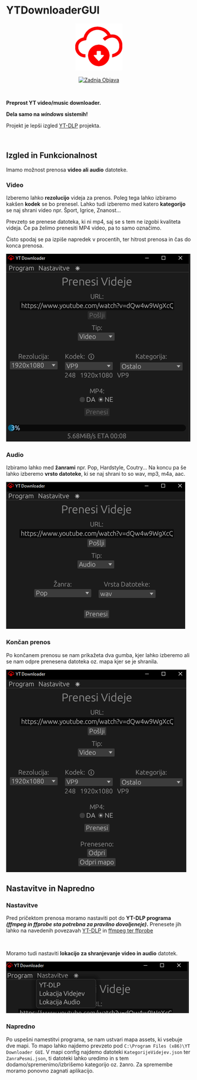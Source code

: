 # YTDownloaderGUI
<div align="center">

![ICON](assets/icon/icon-red.png)

[![Zadnja Objava](https://img.shields.io/github/downloads/CinoPlayz/YTDownloaderGUI/latest/total?logo=github&style=for-the-badge)](https://github.com/CinoPlayz/YTDownloaderGUI/releases/latest)

</div>

<br />

**Preprost YT video/music downloader.**

**Dela samo na _windows_ sistemih!**

Projekt je lepši izgled [YT-DLP](https://github.com/yt-dlp/yt-dlp) projekta.

<br />

## Izgled in Funkcionalnost

Imamo možnost prenosa **video ali audio** datoteke. 

### Video
Izberemo lahko **rezolucijo** videja za prenos.
Poleg tega lahko izbiramo kakšen **kodek** se bo prenesel. Lahko tudi izberemo med katero **kategorijo** se naj shrani video npr. Šport, Igrice, Znanost... 

Prevzeto se prenese datoteka, ki ni mp4, saj se s tem ne izgobi kvaliteta videja. Če pa želimo prenesiti MP4 video, pa to samo označimo.

Čisto spodaj se pa izpiše napredek v procentih, ter hitrost prenosa in čas do konca prenosa.

![ICON](image/Izgled1.png)

### Audio

Izbiramo lahko med **žanrami** npr. Pop, Hardstyle, Coutry...
Na koncu pa še lahko izberemo **vrsto datoteke**, ki se naj shrani to so wav, mp3, m4a, aac. 

![ICON](image/Izgled3.png)

### Končan prenos

Po končanem prenosu se nam prikažeta dva gumba, kjer lahko izberemo ali se nam odpre prenesena datoteka oz. mapa kjer se je shranila.

![ICON](image/Izgled2.png)

## Nastavitve in Napredno

### Nastavitve
Pred pričektom prenosa moramo nastaviti pot do **YT-DLP programa _(ffmpeg in ffprobe sta potrebna za pravilno dovoljeneje)_.** Prenesete jih lahko na navedenih povezavah [YT-DLP](https://github.com/yt-dlp/yt-dlp) in [ffmpeg ter ffprobe](https://github.com/yt-dlp/FFmpeg-Builds#ffmpeg-static-auto-builds)

<br />

Moramo tudi nastaviti **lokacijo za shranjevanje video in audio** datotek.

![ICON](image/Izgled4.png)


### Napredno

Po uspešni namestitvi programa, se nam ustvari mapa assets, ki vsebuje dve mapi. To mapo lahko najdemo prevzeto pod `C:\Program Files (x86)\YT Downloader GUI`. V mapi config najdemo datoteki `KategorijeVidejev.json` ter `ZanraPesmi.json`, ti datoteki lahko uredimo in s tem dodamo/spremenimo/izbrišemo kategorijo oz. žanro. Za spremembe moramo ponovno zagnati aplikacijo.